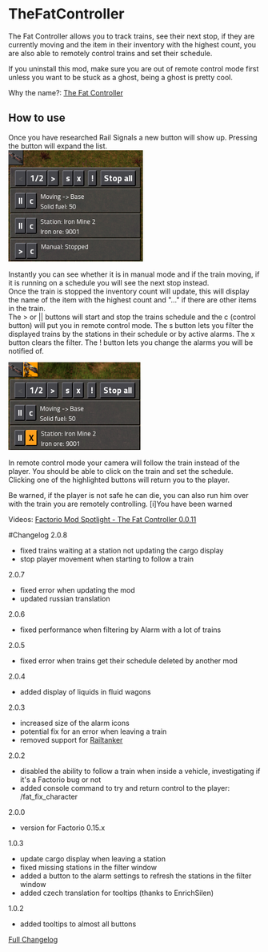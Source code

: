 TheFatController
===========
The Fat Controller allows you to track trains, see their next stop, if they are currently moving and the item in their inventory with the highest count, you are also able to remotely control trains and set their schedule.

If you uninstall this mod, make sure you are out of remote control mode first unless you want to be stuck as a ghost, being a ghost is pretty cool.

Why the name?: [The Fat Controller](http://en.wikipedia.org/wiki/The_Fat_Controller)

How to use
---

Once you have researched Rail Signals a new button will show up. Pressing the button will expand the list.  
![Main UI](https://raw.githubusercontent.com/Choumiko/TheFatController/master/readme_content/TFC_main.png "Main UI")

Instantly you can see whether it is in manual mode and if the train moving, if it is running on a schedule you will see the next stop instead.  
Once the train is stopped the inventory count will update, this will display the name of the item with the highest count and "..." if there are other items in the train.  
The > or || buttons will start and stop the trains schedule and the c (control button) will put you in remote control mode.
The s button lets you filter the displayed trains by the stations in their schedule or by active alarms. The x button clears the filter.
The ! button lets you change the alarms you will be notified of. 


![Remote mode](https://raw.githubusercontent.com/Choumiko/TheFatController/master/readme_content/TFC_remote.png "Remote mode")

In remote control mode your camera will follow the train instead of the player. You should be able to click on the train and set the schedule. Clicking one of the highlighted buttons will return you to the player.

Be warned, if the player is not safe he can die, you can also run him over with the train you are remotely controlling. [i]You have been warned

Videos: [Factorio Mod Spotlight - The Fat Controller 0.0.11](https://youtu.be/zyecAmcbxtM)

#Changelog
2.0.8

 - fixed trains waiting at a station not updating the cargo display
 - stop player movement when starting to follow a train

2.0.7

 - fixed error when updating the mod
 - updated russian translation

2.0.6

 - fixed performance when filtering by Alarm with a lot of trains

2.0.5

 - fixed error when trains get their schedule deleted by another mod
 
2.0.4

 - added display of liquids in fluid wagons

2.0.3

 - increased size of the alarm icons
 - potential fix for an error when leaving a train
 - removed support for [Railtanker](https://mods.factorio.com/mods/Choumiko/RailTanker)

2.0.2

 - disabled the ability to follow a train when inside a vehicle, investigating if it's a Factorio bug or not
 - added console command to try and return control to the player: /fat_fix_character

2.0.0

 - version for Factorio 0.15.x

1.0.3

 - update cargo display when leaving a station
 - fixed missing stations in the filter window
 - added a button to the alarm settings to refresh the stations in the filter window
 - added czech translation for tooltips (thanks to EnrichSilen) 
  
1.0.2

 - added tooltips to almost all buttons

 [Full Changelog](https://mods.factorio.com/mods/Choumiko/TheFatController/discussion/11372)
